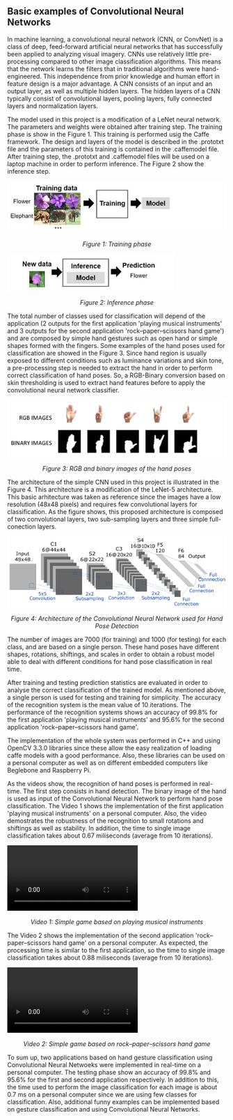 
## Basic examples of Convolutional Neural Networks ##

In machine learning, a convolutional neural network (CNN, or ConvNet) is a class of deep, feed-forward artificial neural networks that has successfully been applied to analyzing visual imagery. CNNs use relatively little pre-processing compared to other image classification algorithms. This means that the network learns the filters that in traditional algorithms were hand-engineered. This independence from prior knowledge and human effort in feature design is a major advantage. A CNN consists of an input and an output layer, as well as multiple hidden layers. The hidden layers of a CNN typically consist of convolutional layers, pooling layers, fully connected layers and normalization layers.

The model used in this project is a modification of a LeNet neural network. The parameters and weights were obtained after training step. The training phase is show in the Figure 1. This training is performed usig the Caffe framework. The design and layers of the model is described in the .prototxt file and the parameters of this training is contained in the .caffemodel file. After training step, the .prototxt and .caffemodel files will be used on a laptop machine in order to perform inference. The Figure 2 show the inference step.

![image](/posts/projects/2016-10_basic-examples-of-convolutional-neural-networks/step1-training.jpg)
<p style="text-align:center;"><i>Figure 1: Training phase</i></p>

![image](/posts/projects/2016-10_basic-examples-of-convolutional-neural-networks/step2-inference.jpg)
<p style="text-align:center;"><i>Figure 2: Inference phase</i></p>

The total number of classes used for classification will depend of the application (2 outputs for the first application 'playing musical instruments' and 3 outputs for the second application 'rock–paper–scissors hand game') and are composed by simple hand gestures such as open hand or simple shapes formed with the fingers. Some examples of the hand poses used for classification are showed in the Figure 3. Since hand region is usually exposed to different conditions such as luminance variations and skin tone, a pre-processing step is needed to extract the hand in order to perform correct classification of hand poses. So, a RGB-Binary conversion based on skin thresholding is used to extract hand features before to apply the convolutional neural network classifier.

![image](/posts/projects/2016-10_basic-examples-of-convolutional-neural-networks/hand_poses.png)
<p style="text-align:center;"><i>Figure 3: RGB and binary images of the hand poses</i></p>

The architecture of the simple CNN used in this project is illustrated in the Figure 4. This architecture is a modification of the LeNet-5 architecture. This basic arhitecture was taken as reference since the images have a low resolution (48x48 pixels) and requires few convolutional layers for classification. As the figure shows, this proposed architecture is composed of two convolutional layers, two sub-sampling layers and three simple full-conection layers.

![image](/posts/projects/2016-10_basic-examples-of-convolutional-neural-networks/cnn.png)
<p style="text-align:center;"><i>Figure 4: Architecture of the Convolutional Neural Network used for Hand Pose Detection</i></p>

The number of images are 7000 (for training) and 1000 (for testing) for each class, and are based on a single person. These hand poses have different shapes, rotations, shiftings, and scales in order to obtain a robust model able to deal with different conditions for hand pose classification in real time.

After training and testing prediction statistics are evaluated in order to analyse the correct classification of the trained model. As mentioned above, a single person is used for testing and training for simplicity. The accuracy of the recognition system is the mean value of 10 iterations. The performance of the recognition systems shows an accuracy of 99.8% for the first application 'playing musical instruments' and 95.6% for the second application 'rock–paper–scissors hand game'.

The implementation of the whole system was performed in C++ and using OpenCV 3.3.0 libraries since these allow the easy realization of loading caffe models with a good performance. Also, these libraries can be used on a personal computer as well as on different embedded computers like Beglebone and Raspberry Pi.

As the videos show, the recognition of hand poses is performed in real-time. The first step consists in hand detection. The binary image of the hand is used as input of the Convolutional Neural Network to perform hand pose classification. The Video 1 shows the implementation of the first application 'playing musical instruments' on a personal computer. Also, the video demostrates the robustness of the recognition to small rotations and shiftings as well as stability. In addition, the time to single image classification takes about 0.67 miliseconds (average from 10 iterations).

![video](/posts/projects/2016-10_basic-examples-of-convolutional-neural-networks/band.mp4)
<p style="text-align:center;"><i>Video 1: Simple game based on playing musical instruments</i></p>

The Video 2 shows the implementation of the second application 'rock–paper–scissors hand game' on a personal computer. As expected, the processing time is similar to the first application, so the time to single image classification takes about 0.88 miliseconds (average from 10 iterations).

![video](/posts/projects/2016-10_basic-examples-of-convolutional-neural-networks/yankenpo.mp4)
<p style="text-align:center;"><i>Video 2: Simple game based on rock–paper–scissors hand game</i></p>

To sum up, two applications based on hand gesture classification using Convolutional Neural Netwoeks were implemented in real-time on a personal computer. The testing phase show an accuracy of 99.8% and 95.6% for the first and second application respectively. In addition to this, the time used to perform the image classification for each image is about 0.7 ms on a personal computer since we are using few classes for classification. Also, additional funny examples can be implemented based on gesture classification and using Convolutional Neural Networks.


